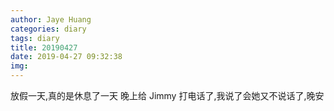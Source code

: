 ```yaml
---
author: Jaye Huang
categories: diary
tags: diary
title: 20190427
date: 2019-04-27 09:32:38
img:
---
```


放假一天,真的是休息了一天
晚上给 Jimmy 打电话了,我说了会她又不说话了,晚安
